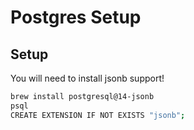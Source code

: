 # Postgres Setup

## Setup

You will need to install jsonb support!

```sh
brew install postgresql@14-jsonb
psql
CREATE EXTENSION IF NOT EXISTS "jsonb";
```